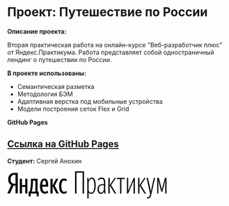 # Проект: Путешествие по России

**Описание проекта:**

Вторая практическая работа на онлайн-курсе "Веб-разработчик плюс" от Яндекс.Практикума. Работа представляет собой одностраничный лендинг о путешествии по России. 

**В проекте использованы:**

- Семантическая разметка
- Методология БЭМ
- Адаптивная верстка под мобильные устройства
- Модели построения сеток Flex и Grid

**GitHub Pages**

[Ссылка на GitHub Pages](https://sergeianokhin.github.io/russian-travel/index.html)
---

**Студент:** Сергей Анохин

![Логотип Яндекса](./images/logo.svg)
